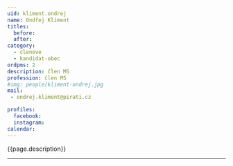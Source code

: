 ```yaml
---
uid: kliment.ondrej
name: Ondřej Kliment
titles:
  before: 
  after:
category:
  - clenove
  - kandidat-obec 
ordpms: 2
description: člen MS
profession: člen MS
#img: people/kliment-ondrej.jpg
mail:
 - ondrej.kliment@pirati.cz

profiles:
  facebook: 
  instagram: 
calendar: 
---
```


{{page.description}}



---
